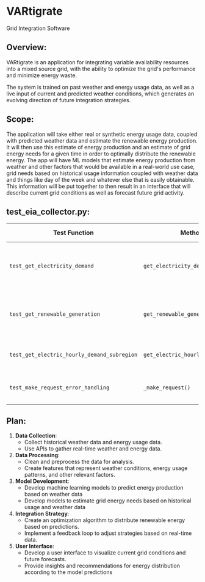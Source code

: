 # VARtigrate
Grid Integration Software


## Overview:

VARtigrate is an application for integrating variable availability resources into a mixed source grid, with the ability to optimize the grid's performance and minimize energy waste.  

The system is trained on past weather and energy usage data, as well as a live input of current and predicted weather conditions, which generates an evolving direction of future integration strategies.

## Scope: 

The application will take either real or synthetic energy usage data, coupled with predicted weather data and estimate the renewable energy production.  It will then use this estimate of energy production and an estimate of grid energy needs for a given time in order to optimally distribute the renewable energy.  The app will have ML models that estimate energy production from weather and other factors that would be available in a real-world use case, grid needs based on historical usage information coupled with weather data and things like day of the week and whatever else that is easily obtainable.  This information will be put together to then result in an interface that will describe current grid conditions as well as forecast future grid activity.

## test_eia_collector.py:

| Test Function                               | Method Tested                            | Scenario         | What it Verifies                                   |
| ------------------------------------------- | ---------------------------------------- | ---------------- | -------------------------------------------------- |
| `test_get_electricity_demand`               | `get_electricity_demand()`               | Normal usage     | Parses demand data correctly into a DataFrame      |
| `test_get_renewable_generation`             | `get_renewable_generation()`             | Normal usage     | Handles renewable fuel types and parses generation |
| `test_get_electric_hourly_demand_subregion` | `get_electric_hourly_demand_subregion()` | Normal usage     | Parses subregion demand correctly                  |
| `test_make_request_error_handling`          | `_make_request()`                        | API error occurs | Raises and logs exceptions correctly               |


## Plan:

1. **Data Collection**: 
   - Collect historical weather data and energy usage data.
   - Use APIs to gather real-time weather and energy data.
2. **Data Processing**:
   - Clean and preprocess the data for analysis.
   - Create features that represent weather conditions, energy usage patterns, and other relevant factors.
3. **Model Development**:
    - Develop machine learning models to predict energy production based on weather data
    - Develop models to estimate grid energy needs based on historical usage and weather data 
4. **Integration Strategy**:
   - Create an optimization algorithm to distribute renewable energy based on predictions.
   - Implement a feedback loop to adjust strategies based on real-time data.
5. **User Interface**:
   - Develop a user interface to visualize current grid conditions and future forecasts.
   - Provide insights and recommendations for energy distribution according to the model predictions